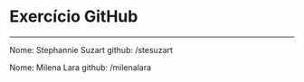 # Exercício GitHub
-----
Nome: Stephannie Suzart
github: /stesuzart

Nome: Milena Lara
github: /milenalara